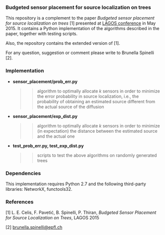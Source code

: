 ### Budgeted sensor placement for source localization on trees

This repository is a complement to the paper *Budgeted sensor placement for source localization on trees* [1] presented at [LAGOS conference](http://www.lia.ufc.br/lagos2015/index.php) in May 2015.
It contains a Python implementation of the algorithms described in the paper, together with testing scripts. 

Also, the repository contains the extended version of [1].  

For any question, suggestion or comment please write to Brunella Spinelli [2].

### Implementation
* __sensor_placement/prob_err.py__  
   >> algorithm to optimally allocate *k* sensors in order to minimize the error probability in source localization, i.e., the probability of obtaining an estimated source different from the actual source of the diffusion 
* __sensor_placement/exp_dist.py__  
   >> algorithm to optimally allocate *k* sensors in order to minimize (in expectation) the distance between the estimated source and the actual one
* __test_prob_err.py, test_exp_dist.py__  
    >> scripts to test the above algorithms on randomly generated trees

### Dependencies
This implementation requires Python 2.7 and the following third-party libraries: NetworkX,
functools32.

### References
[1] L. E. Celis, F. Pavetić, B. Spinelli, P. Thiran, *Budgeted Sensor Placement for Source Localization on Trees*, LAGOS 2015 

[2] brunella.spinelli@epfl.ch
